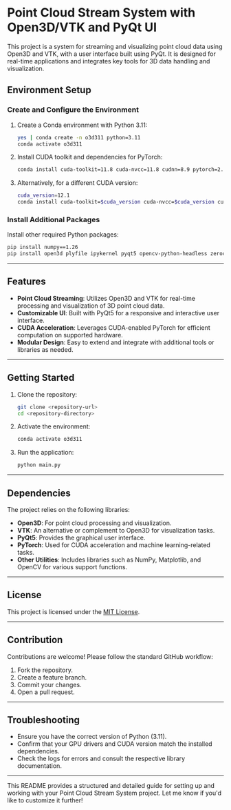 # Point Cloud Stream System with Open3D/VTK and PyQt UI

This project is a system for streaming and visualizing point cloud data using Open3D and VTK, with a user interface built using PyQt. It is designed for real-time applications and integrates key tools for 3D data handling and visualization.

## Environment Setup

### Create and Configure the Environment

1. Create a Conda environment with Python 3.11:
    ```bash
    yes | conda create -n o3d311 python=3.11
    conda activate o3d311
    ```

2. Install CUDA toolkit and dependencies for PyTorch:
    ```bash
    conda install cuda-toolkit=11.8 cuda-nvcc=11.8 cudnn=8.9 pytorch=2.2 torchvision=0.17.2 torchaudio=2.2 pytorch-cuda=11.8 -c pytorch -c nvidia
    ```

3. Alternatively, for a different CUDA version:
    ```bash
    cuda_version=12.1
    conda install cuda-toolkit=$cuda_version cuda-nvcc=$cuda_version cuda-compiler=$cuda_version cudnn=8.9 pytorch=2.2.2 torchvision=0.17.2 torchaudio=2.2.2 pytorch-cuda=$cuda_version -c pytorch -c nvidia
    ```

### Install Additional Packages

Install other required Python packages:
```bash
pip install numpy==1.26
pip install open3d plyfile ipykernel pyqt5 opencv-python-headless zeroconf tqdm matplotlib lebai-sdk
```

---

## Features

- **Point Cloud Streaming**: Utilizes Open3D and VTK for real-time processing and visualization of 3D point cloud data.
- **Customizable UI**: Built with PyQt5 for a responsive and interactive user interface.
- **CUDA Acceleration**: Leverages CUDA-enabled PyTorch for efficient computation on supported hardware.
- **Modular Design**: Easy to extend and integrate with additional tools or libraries as needed.

---

## Getting Started

1. Clone the repository:
    ```bash
    git clone <repository-url>
    cd <repository-directory>
    ```

2. Activate the environment:
    ```bash
    conda activate o3d311
    ```

3. Run the application:
    ```bash
    python main.py
    ```

---

## Dependencies

The project relies on the following libraries:
- **Open3D**: For point cloud processing and visualization.
- **VTK**: An alternative or complement to Open3D for visualization tasks.
- **PyQt5**: Provides the graphical user interface.
- **PyTorch**: Used for CUDA acceleration and machine learning-related tasks.
- **Other Utilities**: Includes libraries such as NumPy, Matplotlib, and OpenCV for various support functions.

---

## License

This project is licensed under the [MIT License](LICENSE).

---

## Contribution

Contributions are welcome! Please follow the standard GitHub workflow:
1. Fork the repository.
2. Create a feature branch.
3. Commit your changes.
4. Open a pull request.

---

## Troubleshooting

- Ensure you have the correct version of Python (3.11).
- Confirm that your GPU drivers and CUDA version match the installed dependencies.
- Check the logs for errors and consult the respective library documentation.

---

This README provides a structured and detailed guide for setting up and working with your Point Cloud Stream System project. Let me know if you'd like to customize it further!